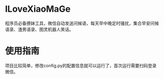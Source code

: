 # ILoveXiaoMaGe
程序员必备撩妹工具，微信自动发送问候语，每天早中晚定时骚扰，集合早安问候语录、渣男语录、图灵机器人笑话。
# 使用指南
项目比较简单，修改config.py的配置信息就可以运行了，首次运行需要扫码登录微信。

